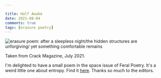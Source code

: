 ```yaml
---

title: Half Awake
date: 2021-08-04
comments: true
tags: [erasure poetry]
---
```

<img src="https://www.davidralphlewis.co.uk/assets/images/articles/2021/halfawake.jpeg" alt="erasure poem: after a sleepless night/the hidden structures are unforgiving/ yet something comfortable remains" title="The magazine fought me on their choice of background" class="responsive"><br>

Taken from Crack Magazine, July 2021.

I'm delighted to have a small poem in the space issue of Feral Poetry. It's a weird little one about entropy. Find it [here](https://feralpoetry.net/the-universe-yearns-to-be-silent-and-still-by-david-ralph-lewis). Thanks so much to the editors.
